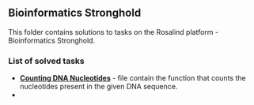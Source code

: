 ## Bioinformatics Stronghold
This folder contains solutions to tasks on the Rosalind platform - Bioinformatics Stronghold.
### List of solved tasks
* [**Counting DNA Nucleotides**](https://github.com/anita-brzoza/Rosalind/blob/main/Bioinformatics_Stronghold/Counting_DNA_Nucleotides.py) - file contain the function that counts the nucleotides present in the given DNA sequence.
* 
